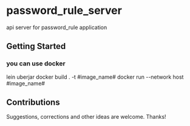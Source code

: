 # password_rule_server
api server for password_rule application

## Getting Started
### you can use docker
lein uberjar
docker build . -t #image_name#
docker run --network host #image_name#

## Contributions
Suggestions, corrections and other ideas are welcome. Thanks!